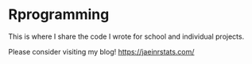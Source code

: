 # Rprogramming
This is where I share the code I wrote for school and individual projects.

Please consider visiting my blog!
https://jaeinrstats.com/
